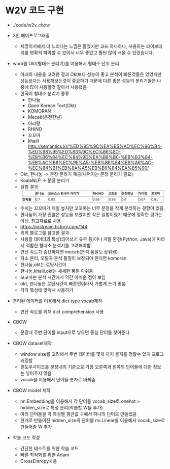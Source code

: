 # W2V 코드 구현
- ./code/w2v_cbow
- 3인 페어프로그래밍
    - 세명이서해서 더 느리다는 느낌은 들었지만 코드 하나하나, 사용하는 라이브러리를 명확히 파악할 수 있어서 너무 좋았고 훨씬 많이 배울 수 있었습니다.
- word를 Okt(형태소 분리기)를 이용해서 형태소 단위 분리
    - 아래의 내용을 고려한 결과 Okt보다 성능이 좋고 분석이 빠른것들은 있었지만 성능보다는 사용해보는것이 중요하기 때문에 다른 좋은 성능의 분리기들은 나중에 많이 사용할것 같아서 사용했음
    - 한국어 형태소 분리기 종류
        - 한나눔
        - Open Korean Text(Okt)
        - KOMORAN
        - Mecab(은전한닢)
        - 아리랑
        - RHINO
        - 꼬꼬마
        - khaiii
        <http://semantics.kr/%ED%95%9C%EA%B5%AD%EC%96%B4-%ED%98%95%ED%83%9C%EC%86%8C-%EB%B6%84%EC%84%9D%EA%B8%B0-%EB%B3%84-%EB%AC%B8%EC%9E%A5-%EB%B6%84%EB%A6%AC-%EC%84%B1%EB%8A%A5%EB%B9%84%EA%B5%90/>
    - Okt, 한나눔 -> 문장 분리기 제공(나머지는 문장 분리기 필요)
    - KoalaNLP -> 문장 분리기
    - 실험 결과 
        ![picture 1](images/476f247ea880a8818e3d911986e7dd4948be132aee0b922f43a0b97efc0d2def.png)  
    - 수치는 꼬꼬마가 제일 높지만 꼬꼬마는 너무 문장을 작게 분리하는 경향이 있음.
    - 한나눔이 가장 괜찮은 성능을 보였지만 작은 실험이였기 때문에 정확한 평가는 아님. 참고자료로 사용
    - <https://iostream.tistory.com/144>
    - 위의 블로그를 참고한 결과
    - 사용할 데이터의 특성(띄어쓰기 유무 등)이나 개발 환경(Python, Java)에 따라서 적합한 형태소 분석기를 고려해야함
    - 연산 속도가 중요하다면 mecab(분석 품질도 상위권)
    - 자소 분리, 오탈자 분석 품질이 보장되야 한다면 komoran
    - 한나눔,okt는 로딩시간이
    - 한나눔,khaiii,okt는 세세한 품질 아쉬움
    - 꼬꼬마는 분석 시간에서 약간 아쉬운 점이 보임
    - okt, 한나눔은 로딩시간이 빠른편이라서 가볍게 쓰기 좋음
    - 각각 특성에 맞춰서 사용하기
    
- 분리된 데이터를 이용해서 dict type vocab제작
    - 연산 속도를 위해 dict comprehension 사용
- CBOW
    - 문장내 주변 단어를 input으로 넣으면 중심 단어를 찾아준다.
- CBOW dataset제작
    - window size를 고려해서 주변 데이터를 몇개 까지 볼지를 정할수 있게 프로그래밍함
    - 윈도우사이즈를 문장내의 기준으로 가장 오른쪽과 왼쪽의 단어들에 대한 정보는 넣어주지 않음
    - vocab을 이용해서 단어들 숫자로 바꿔줌
- CBOW model 제작
    - nn.Embedding을 이용해서 각 단어들 vocab_size로 onehot > hidden_size로 특성 분리(학습할 W들 추가)
    - 여러 단어들을 각 특성별 평균값 구해서 하나의 단어로 만들었음
    - 한개로 만들어진 hidden_size의 단어를 nn.Linear를 이용해서 vocab_size로 만들어줄 W 추가
- 학습 코드 작성
    - 간단한 테스트를 위한 학습 코드
    - 빠른 최적화를 위한 Adam
    - CrossEntropy사용
